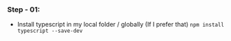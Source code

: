 ### Step - 01:
* Install typescript in my local folder / globally (If I prefer that)
  `npm install typescript --save-dev`
